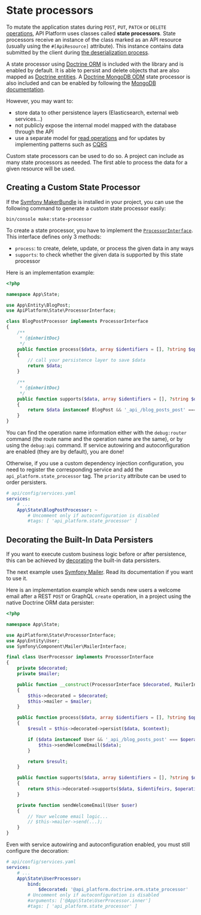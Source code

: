 # State processors

To mutate the application states during `POST`, `PUT`, `PATCH` or `DELETE` [operations](operations.md), API Platform uses
classes called **state processors**. State processors receive an instance of the class marked as an API resource (usually using
the `#[ApiResource]` attribute). This instance contains data submitted by the client during [the deserialization
process](serialization.md).

A state processor using [Doctrine ORM](https://www.doctrine-project.org/projects/orm.html) is included with the library and
is enabled by default. It is able to persist and delete objects that are also mapped as [Doctrine entities](https://www.doctrine-project.org/projects/doctrine-orm/en/current/reference/basic-mapping.html).
A [Doctrine MongoDB ODM](https://www.doctrine-project.org/projects/mongodb-odm.html) state processor is also included and can be enabled by following the [MongoDB documentation](mongodb.md).

However, you may want to:

* store data to other persistence layers (Elasticsearch, external web services...)
* not publicly expose the internal model mapped with the database through the API
* use a separate model for [read operations](data-providers.md) and for updates by implementing patterns such as [CQRS](https://martinfowler.com/bliki/CQRS.html)

Custom state processors can be used to do so. A project can include as many state processors as needed. The first able to
process the data for a given resource will be used.

## Creating a Custom State Processor

If the [Symfony MakerBundle](https://symfony.com/doc/current/bundles/SymfonyMakerBundle) is installed in your project, you can use the following command to generate a custom state processor easily:

```console
bin/console make:state-processor
```

To create a state processor, you have to implement the [`ProcessorInterface`](https://github.com/api-platform/core/blob/main/src/State/ProcessorInterface.php).
This interface defines only 3 methods:

* `process`: to create, delete, update, or process the given data in any ways
* `supports`: to check whether the given data is supported by this state processor

Here is an implementation example:

```php
<?php

namespace App\State;

use App\Entity\BlogPost;
use ApiPlatform\State\ProcessorInterface;

class BlogPostProcessor implements ProcessorInterface
{
    /**
     * {@inheritDoc}
     */
    public function process($data, array $identifiers = [], ?string $operationName = null, array $context = [])
    {
        // call your persistence layer to save $data
        return $data;
    }

    /**
     * {@inheritDoc}
     */
    public function supports($data, array $identifiers = [], ?string $operationName = null, array $context = []): bool
    {
        return $data instanceof BlogPost && '_api_/blog_posts_post' === $operationName;
    }
}
```

You can find the operation name information either with the `debug:router` command (the route name and the operation name are
the same), or by using the `debug:api` command. 
If service autowiring and autoconfiguration are enabled (they are by default), you are done!

Otherwise, if you use a custom dependency injection configuration, you need to register the corresponding service and add the
`api_platform.state_processor` tag. The `priority` attribute can be used to order persisters.

```yaml
# api/config/services.yaml
services:
    # ...
    App\State\BlogPostProcessor: ~
        # Uncomment only if autoconfiguration is disabled
        #tags: [ 'api_platform.state_processor' ]
```

## Decorating the Built-In Data Persisters

If you want to execute custom business logic before or after persistence, this can be achieved by [decorating](https://symfony.com/doc/current/service_container/service_decoration.html) the built-in data persisters.

The next example uses [Symfony Mailer](https://symfony.com/doc/current/mailer.html). Read its documentation if you want to use it.

Here is an implementation example which sends new users a welcome email after a REST `POST` or GraphQL `create` operation, in a project using the native Doctrine ORM data persister:

```php
<?php

namespace App\State;

use ApiPlatform\State\ProcessorInterface;
use App\Entity\User;
use Symfony\Component\Mailer\MailerInterface;

final class UserProcessor implements ProcessorInterface
{
    private $decorated;
    private $mailer;

    public function __construct(ProcessorInterface $decorated, MailerInterface $mailer)
    {
        $this->decorated = $decorated;
        $this->mailer = $mailer;
    }

    public function process($data, array $identifiers = [], ?string $operationName = null, array $context = [])
    {
        $result = $this->decorated->persist($data, $context);

        if ($data instanceof User && '_api_/blog_posts_post' === $operationName) {
            $this->sendWelcomeEmail($data);
        }

        return $result;
    }

    public function supports($data, array $identifiers = [], ?string $operationName = null, array $context = []): bool
    {
        return $this->decorated->supports($data, $identifeirs, $operationName, $context);
    }

    private function sendWelcomeEmail(User $user)
    {
        // Your welcome email logic...
        // $this->mailer->send(...);
    }
}
```

Even with service autowiring and autoconfiguration enabled, you must still configure the decoration:

```yaml
# api/config/services.yaml
services:
    # ...
    App\State\UserProcessor:
        bind:
            $decorated: '@api_platform.doctrine.orm.state_processor'
        # Uncomment only if autoconfiguration is disabled
        #arguments: ['@App\State\UserProcessor.inner']
        #tags: [ 'api_platform.state_processor' ]
```
